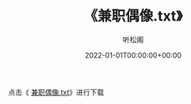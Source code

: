 ﻿---
title:  《兼职偶像.txt》
date:   2022-01-01T00:00:00+00:00
author: 听松阁
layout: post
permalink: /兼职偶像/
categories: 小说
tags: [小说]
---

点击《 [兼职偶像.txt](http://img.660000.xyz/bookstukust/book/bntxt/10/兼职偶像.txt)》进行下载